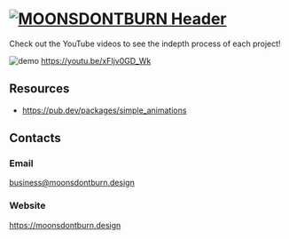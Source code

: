 # [![MOONSDONTBURN Header](https://i.imgur.com/1QHjcUZ.png)](https://moonsdontburn.design/)

Check out the YouTube videos to see the indepth process of each project!

![demo](https://user-images.githubusercontent.com/43276017/131237420-5ef9ba40-cf02-4271-940b-f9ae780eb598.gif)
 https://youtu.be/xFIjv0GD_Wk



## Resources

* https://pub.dev/packages/simple_animations

## Contacts

### Email

business@moonsdontburn.design

### Website

https://moonsdontburn.design